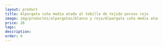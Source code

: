 ```yaml
---
layout: product
title: Alpargata cuña media atada al tobilla de tejido poroso rojo 
image: img/productos/alpargatas/blanco y rojo/Alpargata cuña media atada al tobilla de tejido poroso rojo =28.webp
price: 28
tags: 
description: 
order: 0
---
```

